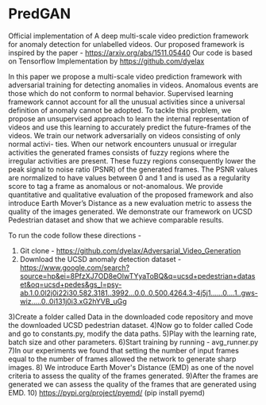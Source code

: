 # PredGAN
Official implementation of  A deep multi-scale video prediction framework for anomaly detection for unlabelled videos.
Our proposed framework is inspired by the paper - https://arxiv.org/abs/1511.05440
Our code is based on Tensorflow Implementation by https://github.com/dyelax

In this paper we propose a multi-scale video prediction framework with adversarial training for detecting anomalies in videos. Anomalous events are those which do not conform to normal behavior. Supervised learning framework cannot account for all the unusual activities since a universal definition of anomaly cannot be adopted. To tackle this problem, we propose an unsupervised approach to learn the internal representation of videos and use this learning to accurately predict the future-frames of the videos. We train our network adversarially on videos consisting of only normal activi- ties. When our network encounters unusual or irregular activities the generated frames consists of fuzzy regions where the irregular activities are present. These fuzzy regions consequently lower the peak signal to noise ratio (PSNR) of the generated frames. The PSNR values are normalized to have values between 0 and 1 and is used as a regularity score to tag a frame as anomalous or not-anomalous. We provide quantitative and qualitative evaluation of the proposed framework and also introduce Earth Mover’s Distance as a new evaluation metric to assess the quality of the images generated. We demonstrate our framework on UCSD Pedestrian dataset and show that we achieve comparable results.





To run the code follow these directions -

1) Git clone - https://github.com/dyelax/Adversarial_Video_Generation
2) Download the UCSD anomaly detection dataset - https://www.google.com/search?source=hp&ei=8PfzXJ7OD8eOlwTYyaToBQ&q=ucsd+pedestrian+dataset&oq=ucsd+pedes&gs_l=psy-ab.1.0.0l2j0i22i30.582.3181..3992...0.0..0.500.4264.3-4j5j1......0....1..gws-wiz.....0..0i131j0i3.xG2hYVB_uGg

3)Create a folder called Data in the downloaded code repository and move the downloaded UCSD pedestrian dataset.
4)Now go to folder called Code and go to constants.py, modify the data paths.
5)Play with the learning rate, batch size and other parameters.
6)Start training by running - avg_runner.py
7)In our experiments we found that setting the number of input frames equal to the number of frames allowed the network to generate sharp images.
8) We introduce Earth Mover's Distance (EMD) as one of the novel criteria to assess the quality of the frames generated.
9)After the frames are generated we can assess the quality of the frames that are generated using EMD.
10) https://pypi.org/project/pyemd/ (pip install pyemd)



